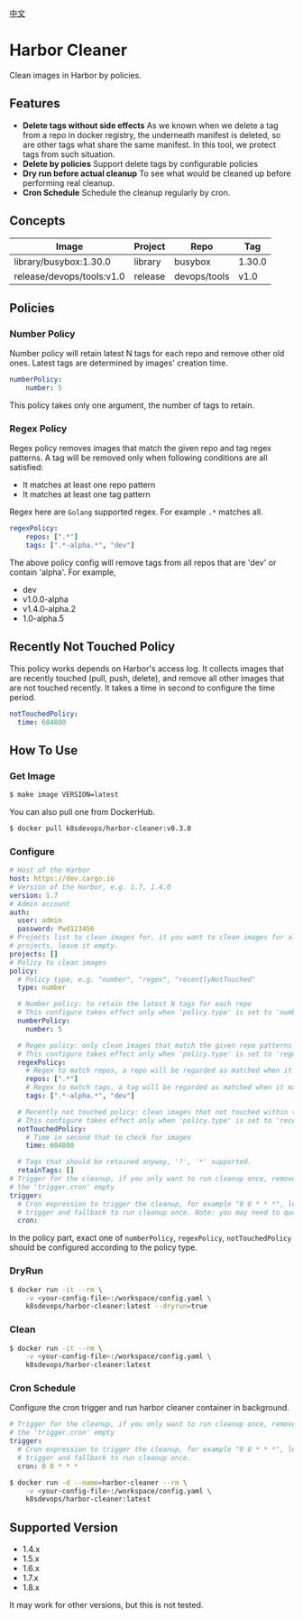 [中文](./README-CN.md)

# Harbor Cleaner

Clean images in Harbor by policies.

## Features

- **Delete tags without side effects** As we known when we delete a tag from a repo in docker registry, the underneath manifest is deleted, so are other tags what share the same manifest. In this tool, we protect tags from such situation.
- **Delete by policies** Support delete tags by configurable policies
- **Dry run before actual cleanup** To see what would be cleaned up before performing real cleanup.
- **Cron Schedule** Schedule the cleanup regularly by cron.

## Concepts

| Image | Project | Repo | Tag |
|--|--|--|--|
| library/busybox:1.30.0 | library | busybox | 1.30.0 |  
| release/devops/tools:v1.0 | release | devops/tools | v1.0 |

## Policies

### Number Policy

Number policy will retain latest N tags for each repo and remove other old ones. Latest tags are determined by images' creation time.

```yaml
numberPolicy:
    number: 5
```

This policy takes only one argument, the number of tags to retain.

### Regex Policy

Regex policy removes images that match the given repo and tag regex patterns. A tag will be removed only when following conditions are all satisfied:

- It matches at least one repo pattern
- It matches at least one tag pattern

Regex here are `Golang` supported regex. For example `.*` matches all.

```yaml
regexPolicy:
    repos: [".*"]
    tags: [".*-alpha.*", "dev"]
```

The above policy config will remove tags from all repos that are 'dev' or contain 'alpha'. For example,

- dev
- v1.0.0-alpha
- v1.4.0-alpha.2
- 1.0-alpha.5

## Recently Not Touched Policy

This policy works depends on Harbor's access log. It collects images that are recently touched (pull, push, delete), and remove all other images that are not touched recently. It takes a time in second to configure the time period.

```yaml
notTouchedPolicy:
  time: 604800
```

## How To Use

### Get Image

```bash
$ make image VERSION=latest
```

You can also pull one from DockerHub.

```bash
$ docker pull k8sdevops/harbor-cleaner:v0.3.0
```

### Configure

```yaml
# Host of the Harbor
host: https://dev.cargo.io
# Version of the Harbor, e.g. 1.7, 1.4.0
version: 1.7
# Admin account
auth:
  user: admin
  password: Pwd123456
# Projects list to clean images for, it you want to clean images for all
# projects, leave it empty.
projects: []
# Policy to clean images
policy:
  # Policy type, e.g. "number", "regex", "recentlyNotTouched"
  type: number

  # Number policy: to retain the latest N tags for each repo
  # This configure takes effect only when 'policy.type' is set to 'number'
  numberPolicy:
    number: 5

  # Regex policy: only clean images that match the given repo patterns and tag patterns
  # This configure takes effect only when 'policy.type' is set to 'regex'
  regexPolicy:
    # Regex to match repos, a repo will be regarded as matched when it matches any regex in the list
    repos: [".*"]
    # Regex to match tags, a tag will be regarded as matched when it matches any regex in the list
    tags: [".*-alpha.*", "dev"]

  # Recently not touched policy: clean images that not touched within the given time period
  # This configure takes effect only when 'policy.type' is set to 'recentlyNotTouched'
  notTouchedPolicy:
    # Time in second that to check for images
    time: 604800

  # Tags that should be retained anyway, '?', '*' supported.
  retainTags: []
# Trigger for the cleanup, if you only want to run cleanup once, remove the 'trigger' part or leave
# the 'trigger.cron' empty
trigger:
  # Cron expression to trigger the cleanup, for example "0 0 * * *", leave it empty will disable the
  # trigger and fallback to run cleanup once. Note: you may need to quote the cron expression with double quote
  cron:
```

In the policy part, exact one of `numberPolicy`, `regexPolicy`, `notTouchedPolicy` should be configured according to the policy type. 

### DryRun

```bash
$ docker run -it --rm \
    -v <your-config-file>:/workspace/config.yaml \
    k8sdevops/harbor-cleaner:latest --dryrun=true
```

### Clean

```bash
$ docker run -it --rm \
    -v <your-config-file>:/workspace/config.yaml \
    k8sdevops/harbor-cleaner:latest
```

### Cron Schedule

Configure the cron trigger and run harbor cleaner container in background.

```yaml
# Trigger for the cleanup, if you only want to run cleanup once, remove the 'trigger' part or leave
# the 'trigger.cron' empty
trigger:
  # Cron expression to trigger the cleanup, for example "0 0 * * *", leave it empty will disable the
  # trigger and fallback to run cleanup once.
  cron: 0 0 * * *
```

```bash
$ docker run -d --name=harbor-cleaner --rm \
    -v <your-config-file>:/workspace/config.yaml \
    k8sdevops/harbor-cleaner:latest
```

## Supported Version

- 1.4.x
- 1.5.x
- 1.6.x
- 1.7.x
- 1.8.x

It may work for other versions, but this is not tested.
